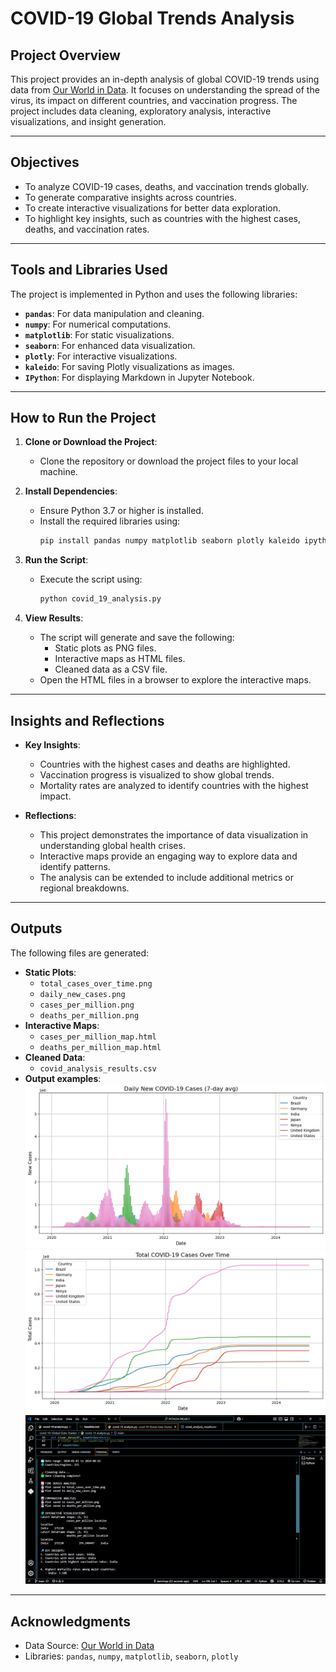 # COVID-19 Global Trends Analysis

## Project Overview
This project provides an in-depth analysis of global COVID-19 trends using data from [Our World in Data](https://ourworldindata.org/coronavirus). It focuses on understanding the spread of the virus, its impact on different countries, and vaccination progress. The project includes data cleaning, exploratory analysis, interactive visualizations, and insight generation.

---

## Objectives
- To analyze COVID-19 cases, deaths, and vaccination trends globally.
- To generate comparative insights across countries.
- To create interactive visualizations for better data exploration.
- To highlight key insights, such as countries with the highest cases, deaths, and vaccination rates.

---

## Tools and Libraries Used
The project is implemented in Python and uses the following libraries:
- **`pandas`**: For data manipulation and cleaning.
- **`numpy`**: For numerical computations.
- **`matplotlib`**: For static visualizations.
- **`seaborn`**: For enhanced data visualization.
- **`plotly`**: For interactive visualizations.
- **`kaleido`**: For saving Plotly visualizations as images.
- **`IPython`**: For displaying Markdown in Jupyter Notebook.

---

## How to Run the Project
1. **Clone or Download the Project**:
   - Clone the repository or download the project files to your local machine.

2. **Install Dependencies**:
   - Ensure Python 3.7 or higher is installed.
   - Install the required libraries using:
     ```bash
     pip install pandas numpy matplotlib seaborn plotly kaleido ipython
     ```

3. **Run the Script**:
   - Execute the script using:
     ```bash
     python covid_19_analysis.py
     ```

4. **View Results**:
   - The script will generate and save the following:
     - Static plots as PNG files.
     - Interactive maps as HTML files.
     - Cleaned data as a CSV file.
   - Open the HTML files in a browser to explore the interactive maps.

---

## Insights and Reflections
- **Key Insights**:
  - Countries with the highest cases and deaths are highlighted.
  - Vaccination progress is visualized to show global trends.
  - Mortality rates are analyzed to identify countries with the highest impact.

- **Reflections**:
  - This project demonstrates the importance of data visualization in understanding global health crises.
  - Interactive maps provide an engaging way to explore data and identify patterns.
  - The analysis can be extended to include additional metrics or regional breakdowns.

---

## Outputs
The following files are generated:
- **Static Plots**:
  - `total_cases_over_time.png`
  - `daily_new_cases.png`
  - `cases_per_million.png`
  - `deaths_per_million.png`
- **Interactive Maps**:
  - `cases_per_million_map.html`
  - `deaths_per_million_map.html`
- **Cleaned Data**:
  - `covid_analysis_results.csv`
- **Output examples**:
![daily_new_case](images/daily_new_cases.png)  
![total_cases](images/total_cases_over_time.png)
![code_results](images/code%20results.png)

---


## Acknowledgments
- Data Source: [Our World in Data](https://ourworldindata.org/coronavirus)
- Libraries: `pandas`, `numpy`, `matplotlib`, `seaborn`, `plotly`